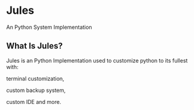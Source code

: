 # Jules
An Python System Implementation

## What Is Jules?
Jules is an Python Implementation 
used to customize python to its fullest with:

terminal customization,

custom backup system,

custom IDE and more.



